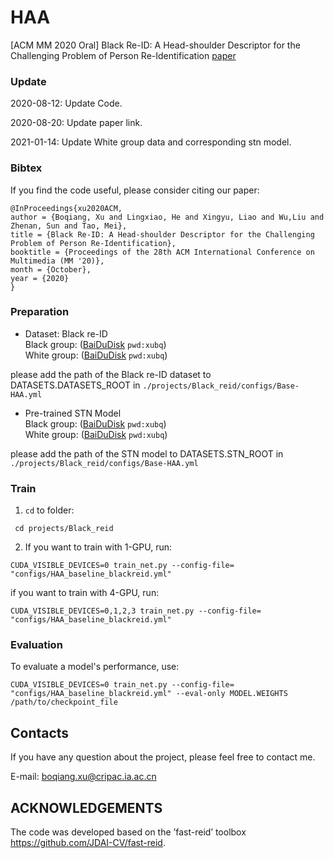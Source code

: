 # HAA
[ACM MM 2020 Oral] Black Re-ID: A Head-shoulder Descriptor for the Challenging
Problem of Person Re-Identification [paper](http://arxiv.org/abs/2008.08528)

### Update
2020-08-12: Update Code. 

2020-08-20: Update paper link. 

2021-01-14: Update White group data and corresponding stn model.

### Bibtex
If you find the code useful, please consider citing our paper:
```
@InProceedings{xu2020ACM,
author = {Boqiang, Xu and Lingxiao, He and Xingyu, Liao and Wu,Liu and Zhenan, Sun and Tao, Mei},
title = {Black Re-ID: A Head-shoulder Descriptor for the Challenging Problem of Person Re-Identification},
booktitle = {Proceedings of the 28th ACM International Conference on Multimedia (MM '20)},
month = {October},
year = {2020}
}
```

### Preparation
* Dataset: Black re-ID  
Black group: ([BaiDuDisk](https://pan.baidu.com/s/1xXxh5662ouoe8AQwN6VolA) ```pwd:xubq```)  
White group: ([BaiDuDisk](https://pan.baidu.com/s/19yv3VyHl8vZBsQj6In2s8A) ```pwd:xubq```)  


please add the path of the Black re-ID dataset to DATASETS.DATASETS_ROOT in ```./projects/Black_reid/configs/Base-HAA.yml```
* Pre-trained STN Model  
Black group: ([BaiDuDisk](https://pan.baidu.com/s/1OH428mw8w11tZ8aShc5A1A) ```pwd:xubq```)  
White group: ([BaiDuDisk](https://pan.baidu.com/s/1OJh0_BqPgVcjtbsNnXgOog) ```pwd:xubq```)  

please add the path of the STN model to DATASETS.STN_ROOT in ```./projects/Black_reid/configs/Base-HAA.yml```


### Train
1. `cd` to folder:
```
 cd projects/Black_reid
```
2. If you want to train with 1-GPU, run:
```
CUDA_VISIBLE_DEVICES=0 train_net.py --config-file= "configs/HAA_baseline_blackreid.yml"
```
   if you want to train with 4-GPU, run:
```
CUDA_VISIBLE_DEVICES=0,1,2,3 train_net.py --config-file= "configs/HAA_baseline_blackreid.yml"
```

### Evaluation
To evaluate a model's performance, use:
```
CUDA_VISIBLE_DEVICES=0 train_net.py --config-file= "configs/HAA_baseline_blackreid.yml" --eval-only MODEL.WEIGHTS /path/to/checkpoint_file
```

## Contacts
If you have any question about the project, please feel free to contact me.

E-mail: boqiang.xu@cripac.ia.ac.cn

## ACKNOWLEDGEMENTS
The code was developed based on the ’fast-reid’ toolbox https://github.com/JDAI-CV/fast-reid.
